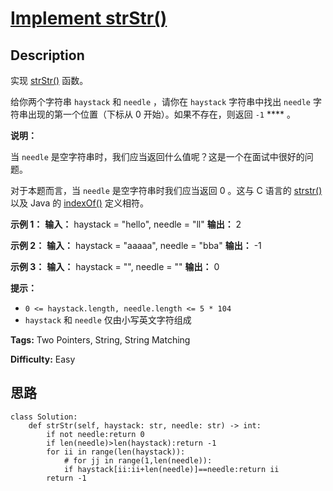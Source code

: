 # [Implement strStr()][title]

## Description

实现 [strStr()](https://baike.baidu.com/item/strstr/811469) 函数。

给你两个字符串 `haystack` 和 `needle` ，请你在 `haystack` 字符串中找出 `needle` 字符串出现的第一个位置（下标从
0 开始）。如果不存在，则返回 `-1` **** 。

**说明：**

当 `needle` 是空字符串时，我们应当返回什么值呢？这是一个在面试中很好的问题。

对于本题而言，当 `needle` 是空字符串时我们应当返回 0 。这与 C 语言的
[strstr()](https://baike.baidu.com/item/strstr/811469) 以及 Java 的
[indexOf()](https://docs.oracle.com/javase/7/docs/api/java/lang/String.html#indexOf\(java.lang.String\))
定义相符。

**示例 1：**
            **输入：** haystack = "hello", needle = "ll"    **输出：** 2    

**示例 2：**
            **输入：** haystack = "aaaaa", needle = "bba"    **输出：** -1    

**示例 3：**
            **输入：** haystack = "", needle = ""    **输出：** 0    

**提示：**

  * `0 <= haystack.length, needle.length <= 5 * 104`
  * `haystack` 和 `needle` 仅由小写英文字符组成


**Tags:** Two Pointers, String, String Matching

**Difficulty:** Easy

## 思路

``` python3
class Solution:
    def strStr(self, haystack: str, needle: str) -> int:
        if not needle:return 0
        if len(needle)>len(haystack):return -1
        for ii in range(len(haystack)):
            # for jj in range(1,len(needle)):
            if haystack[ii:ii+len(needle)]==needle:return ii
        return -1
```

[title]: https://leetcode-cn.com/problems/implement-strstr
